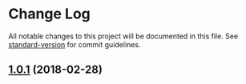 # Change Log

All notable changes to this project will be documented in this file. See [standard-version](https://github.com/conventional-changelog/standard-version) for commit guidelines.

<a name="1.0.1"></a>
## [1.0.1](https://github.com/AoDev/Filendir/compare/v1.0.0...v1.0.1) (2018-02-28)
